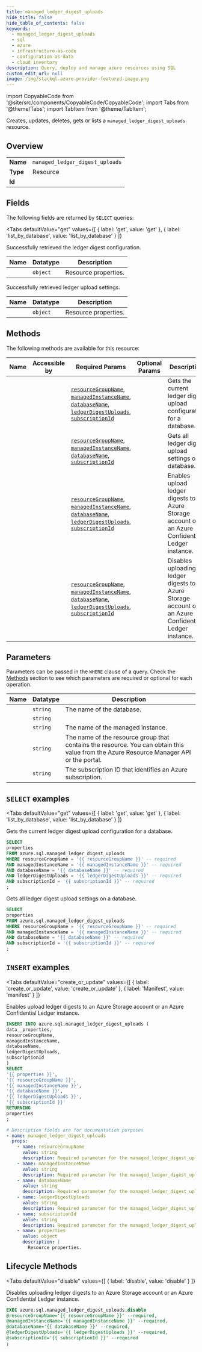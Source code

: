 ```yaml
--- 
title: managed_ledger_digest_uploads
hide_title: false
hide_table_of_contents: false
keywords:
  - managed_ledger_digest_uploads
  - sql
  - azure
  - infrastructure-as-code
  - configuration-as-data
  - cloud inventory
description: Query, deploy and manage azure resources using SQL
custom_edit_url: null
image: /img/stackql-azure-provider-featured-image.png
---
```


import CopyableCode from '@site/src/components/CopyableCode/CopyableCode';
import Tabs from '@theme/Tabs';
import TabItem from '@theme/TabItem';

Creates, updates, deletes, gets or lists a <code>managed_ledger_digest_uploads</code> resource.

## Overview
<table><tbody>
<tr><td><b>Name</b></td><td><code>managed_ledger_digest_uploads</code></td></tr>
<tr><td><b>Type</b></td><td>Resource</td></tr>
<tr><td><b>Id</b></td><td><CopyableCode code="azure.sql.managed_ledger_digest_uploads" /></td></tr>
</tbody></table>

## Fields

The following fields are returned by `SELECT` queries:

<Tabs
    defaultValue="get"
    values={[
        { label: 'get', value: 'get' },
        { label: 'list_by_database', value: 'list_by_database' }
    ]}
>
<TabItem value="get">

Successfully retrieved the ledger digest configuration.

<table>
<thead>
    <tr>
    <th>Name</th>
    <th>Datatype</th>
    <th>Description</th>
    </tr>
</thead>
<tbody>
<tr>
    <td><CopyableCode code="properties" /></td>
    <td><code>object</code></td>
    <td>Resource properties.</td>
</tr>
</tbody>
</table>
</TabItem>
<TabItem value="list_by_database">

Successfully retrieved ledger upload settings.

<table>
<thead>
    <tr>
    <th>Name</th>
    <th>Datatype</th>
    <th>Description</th>
    </tr>
</thead>
<tbody>
<tr>
    <td><CopyableCode code="properties" /></td>
    <td><code>object</code></td>
    <td>Resource properties.</td>
</tr>
</tbody>
</table>
</TabItem>
</Tabs>

## Methods

The following methods are available for this resource:

<table>
<thead>
    <tr>
    <th>Name</th>
    <th>Accessible by</th>
    <th>Required Params</th>
    <th>Optional Params</th>
    <th>Description</th>
    </tr>
</thead>
<tbody>
<tr>
    <td><a href="#get"><CopyableCode code="get" /></a></td>
    <td><CopyableCode code="select" /></td>
    <td><a href="#parameter-resourceGroupName"><code>resourceGroupName</code></a>, <a href="#parameter-managedInstanceName"><code>managedInstanceName</code></a>, <a href="#parameter-databaseName"><code>databaseName</code></a>, <a href="#parameter-ledgerDigestUploads"><code>ledgerDigestUploads</code></a>, <a href="#parameter-subscriptionId"><code>subscriptionId</code></a></td>
    <td></td>
    <td>Gets the current ledger digest upload configuration for a database.</td>
</tr>
<tr>
    <td><a href="#list_by_database"><CopyableCode code="list_by_database" /></a></td>
    <td><CopyableCode code="select" /></td>
    <td><a href="#parameter-resourceGroupName"><code>resourceGroupName</code></a>, <a href="#parameter-managedInstanceName"><code>managedInstanceName</code></a>, <a href="#parameter-databaseName"><code>databaseName</code></a>, <a href="#parameter-subscriptionId"><code>subscriptionId</code></a></td>
    <td></td>
    <td>Gets all ledger digest upload settings on a database.</td>
</tr>
<tr>
    <td><a href="#create_or_update"><CopyableCode code="create_or_update" /></a></td>
    <td><CopyableCode code="insert" /></td>
    <td><a href="#parameter-resourceGroupName"><code>resourceGroupName</code></a>, <a href="#parameter-managedInstanceName"><code>managedInstanceName</code></a>, <a href="#parameter-databaseName"><code>databaseName</code></a>, <a href="#parameter-ledgerDigestUploads"><code>ledgerDigestUploads</code></a>, <a href="#parameter-subscriptionId"><code>subscriptionId</code></a></td>
    <td></td>
    <td>Enables upload ledger digests to an Azure Storage account or an Azure Confidential Ledger instance.</td>
</tr>
<tr>
    <td><a href="#disable"><CopyableCode code="disable" /></a></td>
    <td><CopyableCode code="exec" /></td>
    <td><a href="#parameter-resourceGroupName"><code>resourceGroupName</code></a>, <a href="#parameter-managedInstanceName"><code>managedInstanceName</code></a>, <a href="#parameter-databaseName"><code>databaseName</code></a>, <a href="#parameter-ledgerDigestUploads"><code>ledgerDigestUploads</code></a>, <a href="#parameter-subscriptionId"><code>subscriptionId</code></a></td>
    <td></td>
    <td>Disables uploading ledger digests to an Azure Storage account or an Azure Confidential Ledger instance.</td>
</tr>
</tbody>
</table>

## Parameters

Parameters can be passed in the `WHERE` clause of a query. Check the [Methods](#methods) section to see which parameters are required or optional for each operation.

<table>
<thead>
    <tr>
    <th>Name</th>
    <th>Datatype</th>
    <th>Description</th>
    </tr>
</thead>
<tbody>
<tr id="parameter-databaseName">
    <td><CopyableCode code="databaseName" /></td>
    <td><code>string</code></td>
    <td>The name of the database.</td>
</tr>
<tr id="parameter-ledgerDigestUploads">
    <td><CopyableCode code="ledgerDigestUploads" /></td>
    <td><code>string</code></td>
    <td></td>
</tr>
<tr id="parameter-managedInstanceName">
    <td><CopyableCode code="managedInstanceName" /></td>
    <td><code>string</code></td>
    <td>The name of the managed instance.</td>
</tr>
<tr id="parameter-resourceGroupName">
    <td><CopyableCode code="resourceGroupName" /></td>
    <td><code>string</code></td>
    <td>The name of the resource group that contains the resource. You can obtain this value from the Azure Resource Manager API or the portal.</td>
</tr>
<tr id="parameter-subscriptionId">
    <td><CopyableCode code="subscriptionId" /></td>
    <td><code>string</code></td>
    <td>The subscription ID that identifies an Azure subscription.</td>
</tr>
</tbody>
</table>

## `SELECT` examples

<Tabs
    defaultValue="get"
    values={[
        { label: 'get', value: 'get' },
        { label: 'list_by_database', value: 'list_by_database' }
    ]}
>
<TabItem value="get">

Gets the current ledger digest upload configuration for a database.

```sql
SELECT
properties
FROM azure.sql.managed_ledger_digest_uploads
WHERE resourceGroupName = '{{ resourceGroupName }}' -- required
AND managedInstanceName = '{{ managedInstanceName }}' -- required
AND databaseName = '{{ databaseName }}' -- required
AND ledgerDigestUploads = '{{ ledgerDigestUploads }}' -- required
AND subscriptionId = '{{ subscriptionId }}' -- required
;
```
</TabItem>
<TabItem value="list_by_database">

Gets all ledger digest upload settings on a database.

```sql
SELECT
properties
FROM azure.sql.managed_ledger_digest_uploads
WHERE resourceGroupName = '{{ resourceGroupName }}' -- required
AND managedInstanceName = '{{ managedInstanceName }}' -- required
AND databaseName = '{{ databaseName }}' -- required
AND subscriptionId = '{{ subscriptionId }}' -- required
;
```
</TabItem>
</Tabs>


## `INSERT` examples

<Tabs
    defaultValue="create_or_update"
    values={[
        { label: 'create_or_update', value: 'create_or_update' },
        { label: 'Manifest', value: 'manifest' }
    ]}
>
<TabItem value="create_or_update">

Enables upload ledger digests to an Azure Storage account or an Azure Confidential Ledger instance.

```sql
INSERT INTO azure.sql.managed_ledger_digest_uploads (
data__properties,
resourceGroupName,
managedInstanceName,
databaseName,
ledgerDigestUploads,
subscriptionId
)
SELECT 
'{{ properties }}',
'{{ resourceGroupName }}',
'{{ managedInstanceName }}',
'{{ databaseName }}',
'{{ ledgerDigestUploads }}',
'{{ subscriptionId }}'
RETURNING
properties
;
```
</TabItem>
<TabItem value="manifest">

```yaml
# Description fields are for documentation purposes
- name: managed_ledger_digest_uploads
  props:
    - name: resourceGroupName
      value: string
      description: Required parameter for the managed_ledger_digest_uploads resource.
    - name: managedInstanceName
      value: string
      description: Required parameter for the managed_ledger_digest_uploads resource.
    - name: databaseName
      value: string
      description: Required parameter for the managed_ledger_digest_uploads resource.
    - name: ledgerDigestUploads
      value: string
      description: Required parameter for the managed_ledger_digest_uploads resource.
    - name: subscriptionId
      value: string
      description: Required parameter for the managed_ledger_digest_uploads resource.
    - name: properties
      value: object
      description: |
        Resource properties.
```
</TabItem>
</Tabs>


## Lifecycle Methods

<Tabs
    defaultValue="disable"
    values={[
        { label: 'disable', value: 'disable' }
    ]}
>
<TabItem value="disable">

Disables uploading ledger digests to an Azure Storage account or an Azure Confidential Ledger instance.

```sql
EXEC azure.sql.managed_ledger_digest_uploads.disable 
@resourceGroupName='{{ resourceGroupName }}' --required, 
@managedInstanceName='{{ managedInstanceName }}' --required, 
@databaseName='{{ databaseName }}' --required, 
@ledgerDigestUploads='{{ ledgerDigestUploads }}' --required, 
@subscriptionId='{{ subscriptionId }}' --required
;
```
</TabItem>
</Tabs>
